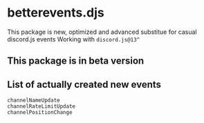 # betterevents.djs
This package is new, optimized and advanced substitue for casual discord.js events
Working with  `discord.js@13^`

## This package is in beta version

## List of actually created new events

```
channelNameUpdate
channelRateLimitUpdate
channelPositionChange
```